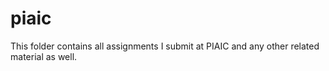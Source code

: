 # piaic
This folder contains all assignments I submit at PIAIC and any other related material as well.
